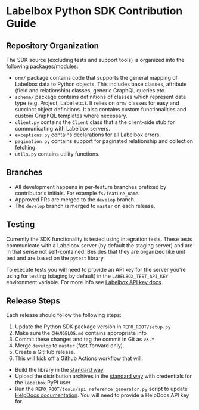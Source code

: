 # Labelbox Python SDK Contribution Guide

## Repository Organization

The SDK source (excluding tests and support tools) is organized into the
following packages/modules:
* `orm/` package contains code that supports the general mapping of Labelbox
  data to Python objects. This includes base classes, attribute (field and
  relationship) classes, generic GraphQL queries etc.
* `schema/` package contains definitions of classes which represent data type
  (e.g. Project, Label etc.). It relies on `orm/` classes for easy and succinct
  object definitions. It also contains custom functionalities and custom GraphQL
  templates where necessary.
* `client.py` contains the `Client` class that's the client-side stub for
  communicating with Labelbox servers.
* `exceptions.py` contains declarations for all Labelbox errors.
* `pagination.py` contains support for paginated relationship and collection
  fetching.
* `utils.py` contains utility functions.

## Branches

* All development happens in per-feature branches prefixed by contributor's
  initials. For example `fs/feature_name`.
* Approved PRs are merged to the `develop` branch.
* The `develop` branch is merged to `master` on each release.

## Testing

Currently the SDK functionality is tested using integration tests. These tests
communicate with a Labelbox server (by default the staging server) and are in
that sense not self-contained. Besides that they are organized like unit test
and are based on the `pytest` library.

To execute tests you will need to provide an API key for the server you're using
for testing (staging by default) in the `LABELBOX_TEST_API_KEY` environment
variable. For more info see [Labelbox API key
docs](https://labelbox.helpdocs.io/docs/api/getting-started).

## Release Steps

Each release should follow the following steps:

1. Update the Python SDK package version in `REPO_ROOT/setup.py`
2. Make sure the `CHANGELOG.md` contains appropriate info 
3. Commit these changes and tag the commit in Git as `vX.Y`
4. Merge `develop` to `master` (fast-forward only).
5. Create a GitHub release.
6. This will kick off a Github Actions workflow that will:
  - Build the library in the [standard
  way](https://packaging.python.org/tutorials/packaging-projects/#generating-distribution-archives)
  - Upload the distribution archives in the [standard
  way](https://packaging.python.org/tutorials/packaging-projects/#uploading-the-distribution-archives)
  with credentials for the `labelbox` PyPI user.
  - Run the `REPO_ROOT/tools/api_reference_generator.py` script to update
  [HelpDocs documentation](https://labelbox.helpdocs.io/docs/). You will need
  to provide a HelpDocs API key for.